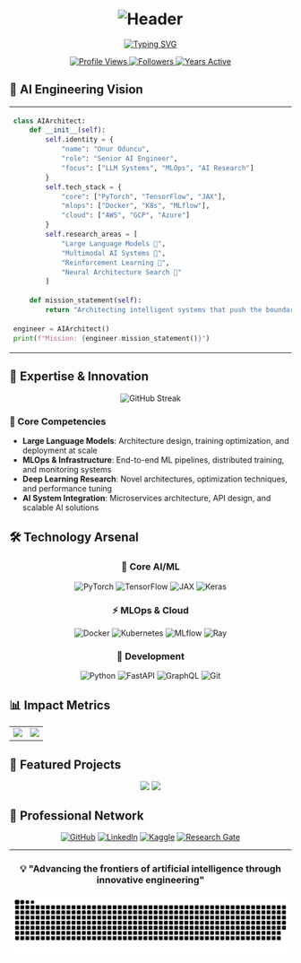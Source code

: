 # <div align="center">![Header](https://capsule-render.vercel.app/api?type=waving&color=gradient&height=200&section=header&text=Onur%20Oduncu&fontSize=80&animation=fadeIn&fontAlignY=38&desc=AI%20Engineer%20|%20Data%20Scientist%20|%20ML%20Specialist&descAlignY=55&descAlign=50)</div>


<div align="center">
  
[![Typing SVG](https://readme-typing-svg.herokuapp.com?font=Fira+Code&weight=500&size=25&pause=1000&color=3F97F7&center=true&vCenter=true&random=false&width=600&lines=Welcome+to+My+AI+Engineering+Space+%F0%9F%A4%96;Pushing+the+Boundaries+of+AI+%F0%9F%9A%80;Building+Intelligent+Systems+%F0%9F%A7%A0)](https://git.io/typing-svg)

<a href="https://github.com/0nur0duncu">
    <img src="https://img.shields.io/badge/Profile%20Views-𝟭𝟬𝗞+-blue?style=for-the-badge&logo=github" alt="Profile Views"/>
</a>
<a href="https://github.com/0nur0duncu?tab=followers">
    <img src="https://img.shields.io/github/followers/0nur0duncu?style=for-the-badge&logo=github&color=00B2FF" alt="Followers"/>
</a>
<a href="https://github.com/0nur0duncu">
    <img src="https://img.shields.io/badge/Years%20Active-5+-00FFB3?style=for-the-badge" alt="Years Active"/>
</a>

</div>

## 🧠 AI Engineering Vision

<table>
<tr>
<td width="45%">

```python
class AIArchitect:
    def __init__(self):
        self.identity = {
            "name": "Onur Oduncu",
            "role": "Senior AI Engineer",
            "focus": ["LLM Systems", "MLOps", "AI Research"]
        }
        self.tech_stack = {
            "core": ["PyTorch", "TensorFlow", "JAX"],
            "mlops": ["Docker", "K8s", "MLflow"],
            "cloud": ["AWS", "GCP", "Azure"]
        }
        self.research_areas = [
            "Large Language Models 🤖",
            "Multimodal AI Systems 🎯",
            "Reinforcement Learning 🔄",
            "Neural Architecture Search 🧬"
        ]
    
    def mission_statement(self):
        return "Architecting intelligent systems that push the boundaries of AI"

engineer = AIArchitect()
print(f"Mission: {engineer.mission_statement()}")
```

</td>
<td width="45%">
<div align="center">
<img src="https://raw.githubusercontent.com/TheDudeThatCode/TheDudeThatCode/master/Assets/Developer.gif" width="300px" height="300px"/>
</div>
</td>
</tr>
</table>

## 🔮 Expertise & Innovation

<div align="center">
<img src="https://github-readme-streak-stats.herokuapp.com/?user=0nur0duncu&theme=radical&hide_border=true&stroke=0000&background=0D1117&ring=00FFB3&fire=00FFB3&currStreakLabel=00FFB3" alt="GitHub Streak"/>
</div>

### 🎯 Core Competencies
- **Large Language Models**: Architecture design, training optimization, and deployment at scale
- **MLOps & Infrastructure**: End-to-end ML pipelines, distributed training, and monitoring systems
- **Deep Learning Research**: Novel architectures, optimization techniques, and performance tuning
- **AI System Integration**: Microservices architecture, API design, and scalable AI solutions

## 🛠️ Technology Arsenal

<div align="center">

### 🧬 Core AI/ML
![PyTorch](https://img.shields.io/badge/PyTorch-EE4C2C?style=for-the-badge&logo=pytorch&logoColor=white)
![TensorFlow](https://img.shields.io/badge/TensorFlow-FF6F00?style=for-the-badge&logo=tensorflow&logoColor=white)
![JAX](https://img.shields.io/badge/JAX-00A0E4?style=for-the-badge&logo=google&logoColor=white)
![Keras](https://img.shields.io/badge/Keras-D00000?style=for-the-badge&logo=keras&logoColor=white)

### ⚡ MLOps & Cloud
![Docker](https://img.shields.io/badge/Docker-2496ED?style=for-the-badge&logo=docker&logoColor=white)
![Kubernetes](https://img.shields.io/badge/Kubernetes-326CE5?style=for-the-badge&logo=kubernetes&logoColor=white)
![MLflow](https://img.shields.io/badge/MLflow-0194E2?style=for-the-badge&logo=mlflow&logoColor=white)
![Ray](https://img.shields.io/badge/Ray-028CF0?style=for-the-badge&logo=ray&logoColor=white)

### 🔧 Development
![Python](https://img.shields.io/badge/Python-3776AB?style=for-the-badge&logo=python&logoColor=white)
![FastAPI](https://img.shields.io/badge/FastAPI-009688?style=for-the-badge&logo=fastapi&logoColor=white)
![GraphQL](https://img.shields.io/badge/GraphQL-E10098?style=for-the-badge&logo=graphql&logoColor=white)
![Git](https://img.shields.io/badge/Git-F05032?style=for-the-badge&logo=git&logoColor=white)

</div>

## 📊 Impact Metrics

<div align="center">
<table>
<tr>
<td width="50%">
<img src="https://github-readme-stats.vercel.app/api?username=0nur0duncu&show_icons=true&theme=radical&hide_border=true&bg_color=0D1117&title_color=00FFB3&icon_color=00FFB3&text_color=FFFFFF"/>
</td>
<td width="50%">
<img src="https://github-readme-stats.vercel.app/api/top-langs/?username=0nur0duncu&layout=compact&theme=radical&hide_border=true&bg_color=0D1117&title_color=00FFB3&text_color=FFFFFF"/>
</td>
</tr>
</table>
</div>

## 🌟 Featured Projects

<div align="center">

[![](https://github-readme-stats-git-masterrstaa-rickstaa.vercel.app/api/pin/?username=0nur0duncu&repo=PersonelTakipYazilimi&theme=radical&hide_border=true&bg_color=0D1117&title_color=00FFB3&icon_color=00FFB3&text_color=FFFFFF)](https://github.com/0nur0duncu/PersonelTakipYazilimi)
[![](https://github-readme-stats-git-masterrstaa-rickstaa.vercel.app/api/pin/?username=0nur0duncu&repo=AUV-Image-Processing&theme=radical&hide_border=true&bg_color=0D1117&title_color=00FFB3&icon_color=00FFB3&text_color=FFFFFF)](https://github.com/0nur0duncu/AUV-Image-Processing)

</div>

## 🤝 Professional Network

<div align="center">
  
[![GitHub](https://img.shields.io/badge/GitHub-100000?style=for-the-badge&logo=github&logoColor=white)](https://github.com/0nur0duncu)
[![LinkedIn](https://img.shields.io/badge/LinkedIn-0077B5?style=for-the-badge&logo=linkedin&logoColor=white)]()
[![Kaggle](https://img.shields.io/badge/Kaggle-20BEFF?style=for-the-badge&logo=kaggle&logoColor=white)]()
[![Research Gate](https://img.shields.io/badge/Research_Gate-00CCBB?style=for-the-badge&logo=researchgate&logoColor=white)]()

</div>

---

<div align="center">
  
### 💡 "Advancing the frontiers of artificial intelligence through innovative engineering"

<picture>
  <source media="(prefers-color-scheme: dark)" srcset="https://raw.githubusercontent.com/platane/platane/output/github-contribution-grid-snake-dark.svg">
  <source media="(prefers-color-scheme: light)" srcset="https://raw.githubusercontent.com/platane/platane/output/github-contribution-grid-snake.svg">
  <img alt="github contribution grid snake animation" src="https://raw.githubusercontent.com/platane/platane/output/github-contribution-grid-snake.svg">
</picture>

</div> 
